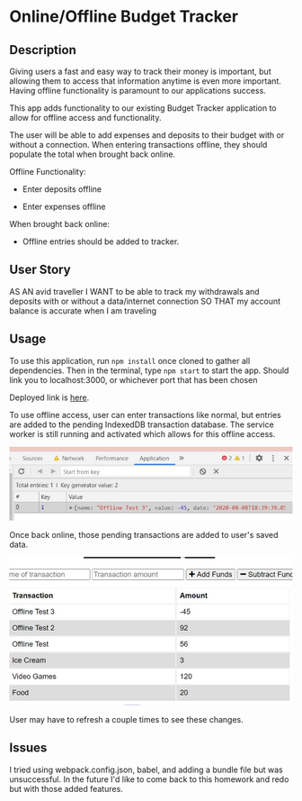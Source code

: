 # Online/Offline Budget Tracker

## Description

Giving users a fast and easy way to track their money is important, but allowing them to access that information anytime is even more important. Having offline functionality is paramount to our applications success.

This app adds functionality to our existing Budget Tracker application to allow for offline access and functionality.

The user will be able to add expenses and deposits to their budget with or without a connection. When entering transactions offline, they should populate the total when brought back online.

Offline Functionality:

  * Enter deposits offline

  * Enter expenses offline

When brought back online:

  * Offline entries should be added to tracker.

## User Story
AS AN avid traveller
I WANT to be able to track my withdrawals and deposits with or without a data/internet connection
SO THAT my account balance is accurate when I am traveling

## Usage

To use this application, run `npm install` once cloned to gather all dependencies. 
Then in the terminal, type `npm start` to start the app. Should link you to localhost:3000, or whichever port that has been chosen

Deployed link is [here](https://aqueous-thicket-75974.herokuapp.com/).

To use offline access, user can enter transactions like normal, but entries are added to the pending IndexedDB transaction database. The service worker is still running and activated which allows for this offline access.

![IndexedDB](/public/assets/images/offline.JPG)

Once back online, those pending transactions are added to user's saved data.

![updated](/public/assets/images/updated.JPG)

User may have to refresh a couple times to see these changes.

## Issues

I tried using webpack.config.json, babel, and adding a bundle file but was unsuccessful. In the future I'd like to come back to this homework and redo but with those added features.
